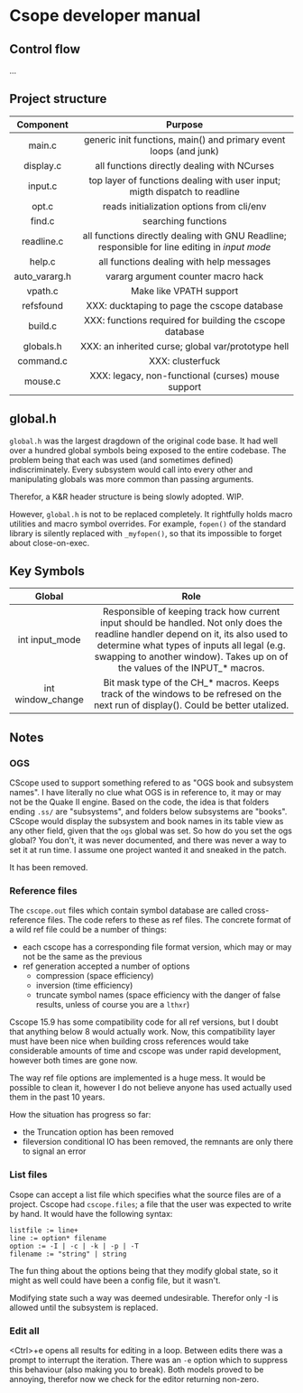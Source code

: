 # Csope developer manual

## Control flow
...

## Project structure
| Component | Purpose |
| :-------: | :-----: |
| main.c    | generic init functions, main() and primary event loops (and junk) |
| display.c | all functions directly dealing with NCurses |
| input.c   | top layer of functions dealing with user input; migth dispatch to readline |
| opt.c     | reads initialization options from cli/env |
| find.c    | searching functions |
| readline.c | all functions directly dealing with GNU Readline; responsible for line editing in *input mode* |
| help.c    | all functions dealing with help messages |
| auto\_vararg.h | vararg argument counter macro hack |
| vpath.c   | Make like VPATH support |
| refsfound | XXX: ducktaping to page the cscope database |
| build.c   | XXX: functions required for building the cscope database |
| globals.h | XXX: an inherited curse; global var/prototype hell |
| command.c | XXX: clusterfuck |
| mouse.c   | XXX: legacy, non-functional (curses) mouse support

## global.h
`global.h` was the largest dragdown of the original code base.
It had well over a hundred global symbols being exposed to the entire codebase.
The problem being that each was used (and sometimes defined) indiscriminately.
Every subsystem would call into every other
and manipulating globals was more common than passing arguments.

Therefor, a K&R header structure is being slowly adopted. WIP.

However, `global.h` is not to be replaced completely.
It rightfully holds macro utilities and macro symbol overrides.
For example, `fopen()` of the standard library is silently replaced with `_myfopen()`,
so that its impossible to forget about close-on-exec.

## Key Symbols
| Global | Role |
| :----: | :--: |
| int input_mode | Responsible of keeping track how current input should be handled. Not only does  the readline handler depend on it, its also used to determine what types of inputs all legal (e.g. swapping to another window). Takes up on of the values of the INPUT_\* macros.
| int window_change | Bit mask type of the CH_\* macros. Keeps track of the windows to be refresed on the next run of display(). Could be better utalized.

## Notes

### OGS
CScope used to support something
refered to as "OGS book and subsystem names".
I have literally no clue what OGS is in reference to,
it may or may not be the Quake II engine.
Based on the code,
the idea is that folders ending `.ss/` are "subsystems",
and folders below subsystems are "books".
CScope would display the subsystem and book names
in its table view as any other field,
given that the `ogs` global was set.
So how do you set the ogs global?
You don't,
it was never documented,
and there was never a way to set it at run time.
I assume one project wanted it
and sneaked in the patch.

It has been removed.

### Reference files
The `cscope.out` files which contain symbol database are called cross-reference files.
The code refers to these as ref files.
The concrete format of a wild ref file could be a number of things:
* each cscope has a corresponding file format version, which may or may not be the same as the previous
* ref generation accepted a number of options
    + compression (space efficiency)
    + inversion (time efficiency)
    + truncate symbol names (space efficiency with the danger of false results, unless of course you are a `lthxr`)

Cscope 15.9 has some compatibility code for all ref versions,
but I doubt that anything below 8 would actually work.
Now, this compatibility layer must have been nice
when building cross references would take considerable amounts of time
and cscope was under rapid development,
however both times are gone now.

The way ref file options are implemented is a huge mess.
It would be possible to clean it,
however I do not believe anyone has used actually used them in the past 10 years.

How the situation has progress so far:
* the Truncation option has been removed
* fileversion conditional IO has been removed, the remnants are only there to signal an error

### List files
Csope can accept a list file which specifies what the source files are of a project.
Cscope had `cscope.files`; a file that the user was expected to write by hand.
It would have the following syntax:
```
listfile := line+
line := option* filename
option := -I | -c | -k | -p | -T
filename := "string" | string
```

The fun thing about the options being that they modify global state,
so it might as well could have been a config file,
but it wasn't.

Modifying state such a way was deemed undesirable.
Therefor only -I is allowed until the subsystem is replaced.

### Edit all
\<Ctrl\>+e opens all results for editing in a loop.
Between edits there was a prompt to interrupt the iteration.
There was an `-e` option which to suppress this behaviour (also making you to break).
Both models proved to be annoying, therefor now we check for the editor returning non-zero.
